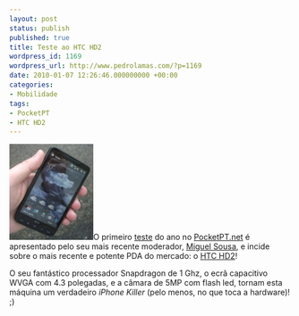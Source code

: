 ```yaml
---
layout: post
status: publish
published: true
title: Teste ao HTC HD2
wordpress_id: 1169
wordpress_url: http://www.pedrolamas.com/?p=1169
date: 2010-01-07 12:26:46.000000000 +00:00
categories:
- Mobilidade
tags:
- PocketPT
- HTC HD2
---
```

[![](wp-content/uploads/2010/01/HTC-HD2.jpg "HTC HD2")](http://www.pocketpt.net/forum/index.php?showtopic=30948)O primeiro [teste](http://www.pocketpt.net/forum/index.php?showtopic=30948) do ano no [PocketPT.net](http://www.pocketpt.net) é apresentado pelo seu mais recente moderador, [Miguel Sousa](http://psycho46.blogspot.com/), e incide sobre o mais recente e potente PDA do mercado: o [HTC HD2](http://www.htc.com/europe/product/hd2/overview.html)!

O seu fantástico processador Snapdragon de 1 Ghz, o ecrã capacitivo WVGA com 4.3 polegadas, e a câmara de 5MP com flash led, tornam esta máquina um verdadeiro *iPhone Killer* (pelo menos, no que toca a hardware)! ;)
